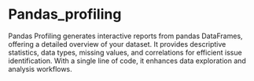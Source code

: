 # Pandas_profiling
 Pandas Profiling generates interactive reports from pandas DataFrames, offering a detailed overview of your dataset. It provides descriptive statistics, data types, missing values, and correlations for efficient issue identification. With a single line of code, it enhances data exploration and analysis workflows.
